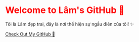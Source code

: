 <!DOCTYPE html>
<html lang="en">
<head>
    <meta charset="UTF-8">
    <meta name="viewport" content="width=device-width, initial-scale=1.0">
    
   
        
</head>
<body>
    <div class="container">
        <h1 style="color:red">Welcome to Lâm's GitHub 👑</h1>
        <p>Tôi là Lâm đẹp trai, đây là nơi thể hiện sự ngầu điên của tôi! ✨</p>
        <a href="https://github.com/iplam2004 class="btn">Check Out My GitHub 🚀</a>
    </div>
</body>
</html>
